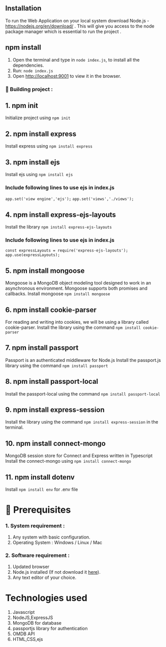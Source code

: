 
## Installation

To run the Web Application on your local system download Node.js - https://nodejs.org/en/download/ . This will give you access to the node package manager which is essential to run the project .

## npm install
1. Open the terminal and type in `node index.js`, to install all the dependencies.
2. Run: `node index.js`
3. Open [http://localhost:9001](http://localhost:9001) to view it in the browser.

### 🚩 Building project :
## 1. npm init
Initialize project using `npm init`

## 2. npm install express
Install express using `npm install express`

## 3. npm install ejs
Install ejs using `npm install ejs`
### Include following lines to use ejs in index.js
`app.set('view engine','ejs');`
`app.set('views','./views');`

## 4. npm install express-ejs-layouts
Install the library `npm install express-ejs-layouts`
### Include following lines to use ejs in index.js
`const expressLayouts = require('express-ejs-layouts');`
`app.use(expressLayouts);`

## 5. npm install mongoose
Mongoose is a MongoDB object modeling tool designed to work in an asynchronous environment. Mongoose supports both promises and callbacks.
Install mongoose `npm install mongoose`

## 6. npm install cookie-parser
For reading and writing into cookies, we will be using a library called cookie-parser.
Install the library using the command `npm install cookie-parser`

## 7. npm install passport
Passport is an authenticated middleware for Node.js
Install the passport.js library using the command `npm install passport`

## 8. npm install passport-local
Install the passport-local using the command `npm install passport-local`

## 9. npm install express-session
Install the library using the command `npm install express-session` in the terminal.

## 10. npm install connect-mongo
MongoDB session store for Connect and Express written in Typescript
Install the connect-mongo using `npm install connect-mongo`

## 11. npm install dotenv
Install `npm install env` for .env file

# 📌 Prerequisites

###  1. System requirement :

1. Any system with basic configuration.
2. Operating System : Windows / Linux / Mac

###  2. Software requirement :
1. Updated browser
2. Node.js installed (If not download it [here](https://nodejs.org/en/download/)).
3. Any text editor of your choice.

# Technologies  used

1. Javascript
2. NodeJS,ExpressJS
3. MongoDB for database
4. passportjs library for authentication
5. OMDB API
6. HTML,CSS,ejs



